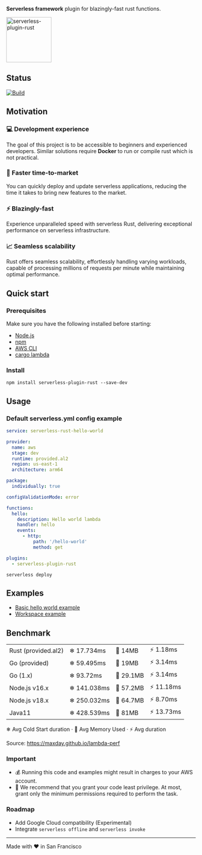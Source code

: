 **Serverless framework** plugin for blazingly-fast rust functions.

<img src="https://rustacean.net/assets/rustacean-flat-happy.png" alt="serverless-plugin-rust" height="120" width="auto" />

## Status

[![Build](https://github.com/MadebyAe/serverless-plugin-rust/actions/workflows/build.yml/badge.svg?branch=main)](https://github.com/MadebyAe/serverless-plugin-rust/actions/workflows/build.yml)

## Motivation

### 💻 Development experience
The goal of this project is to be accessible to beginners and experienced developers. Similar solutions require **Docker** to run or compile rust which is not practical.

### 🚀 Faster time-to-market
You can quickly deploy and update serverless applications, reducing the time it takes to bring new features to the market.

### ⚡️ Blazingly-fast
Experience unparalleled speed with serverless Rust, delivering exceptional performance on serverless infrastructure.

### 📈 Seamless scalability
Rust offers seamless scalability, effortlessly handling varying workloads, capable of processing millions of requests per minute while maintaining optimal performance.

## Quick start

### Prerequisites

Make sure you have the following installed before starting:

- [Node.js](https://nodejs.org)
- [npm](https://docs.npmjs.com/downloading-and-installing-node-js-and-npm)
- [AWS CLI](https://docs.aws.amazon.com/cli/latest/userguide/cli-chap-configure.html)
- [cargo lambda](https://www.cargo-lambda.info)

### Install
```console
npm install serverless-plugin-rust --save-dev
```

## Usage

### Default serverless.yml config example

```yml
service: serverless-rust-hello-world

provider:
  name: aws
  stage: dev
  runtime: provided.al2
  region: us-east-1
  architecture: arm64

package:
  individually: true

configValidationMode: error

functions:
  hello:
    description: Hello world lambda
    handler: hello
    events:
      - http:
          path: '/hello-world'
          method: get

plugins:
  - serverless-plugin-rust
```

```console
serverless deploy
```

## Examples

- [Basic hello world example](https://github.com/MadebyAe/serverless-plugin-rust/tree/main/examples/hello-world)
- [Workspace example](https://github.com/MadebyAe/serverless-plugin-rust/tree/main/examples/workspace)

## Benchmark

|                     |             |           |              |
|---------------------|-------------|-----------|--------------|
| Rust (provided.al2) | ❄ 17.734ms  | 💾 14MB   | ⚡ 1.18ms   |
| Go (provided)       | ❄ 59.495ms  | 💾 19MB   | ⚡ 3.14ms   |
| Go (1.x)            | ❄ 93.72ms   | 💾 29.1MB | ⚡ 3.14ms   |
| Node.js v16.x       | ❄ 141.038ms | 💾 57.2MB | ⚡ 11.18ms   |
| Node.js v18.x       | ❄ 250.032ms | 💾 64.7MB | ⚡ 8.70ms  |
| Java11              | ❄ 428.539ms | 💾 81MB   | ⚡ 13.73ms |

❄ Avg Cold Start duration · 💾 Avg Memory Used · ⚡ Avg duration

Source: https://maxday.github.io/lambda-perf

### Important

- 💰 Running this code and examples might result in charges to your AWS account.
- 🔐 We recommend that you grant your code least privilege. At most, grant only the minimum permissions required to perform the task.

### Roadmap

- Add Google Cloud compatibility (Experimental)
- Integrate `serverless offline` and `serverless invoke`

---

Made with ❤️  in San Francisco

